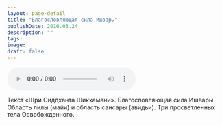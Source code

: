 ```yaml
---
layout: page-detail
title: "Благословляющая сила Ишвары"
publishDate: 2016.03.24
description: ""
tags:
image:
draft: false
---
```


<audio title="2016.03.24 - Благословляющая сила Ишвары.mp3" src="https://filer-api.advayta.org/v1.0/public/files/73925" controls=""></audio>

 Текст «Шри Сиддханта Шикхамани». Благословляющая сила Ишвары. Область лилы (майи) и область сансары (авидьи). Три просветленных тела Освобожденного. 

  
